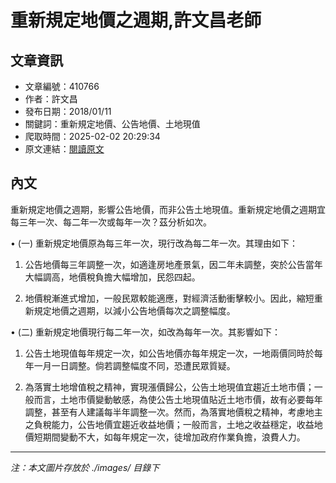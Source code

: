 # 重新規定地價之週期,許文昌老師

## 文章資訊
- 文章編號：410766
- 作者：許文昌
- 發布日期：2018/01/11
- 關鍵詞：重新規定地價、公告地價、土地現值
- 爬取時間：2025-02-02 20:29:34
- 原文連結：[閱讀原文](https://real-estate.get.com.tw/Columns/detail.aspx?no=410766)

## 內文
重新規定地價之週期，影響公告地價，而非公告土地現值。重新規定地價之週期宜每三年一次、每二年一次或每年一次？茲分析如次。

• (一) 重新規定地價原為每三年一次，現行改為每二年一次。其理由如下：

1. 公告地價每三年調整一次，如適逢房地產景氣，因二年未調整，突於公告當年大幅調高，地價稅負擔大幅增加，民怨四起。

2. 地價稅漸進式增加，一般民眾較能適應，對經濟活動衝擊較小。因此，縮短重新規定地價之週期，以減小公告地價每次之調整幅度。

• (二) 重新規定地價現行每二年一次，如改為每年一次。其影響如下：

1. 公告土地現值每年規定一次，如公告地價亦每年規定一次，一地兩價同時於每年一月一日調整。倘若調整幅度不同，恐遭民眾質疑。

2. 為落實土地增值稅之精神，實現漲價歸公，公告土地現值宜趨近土地市價；一般而言，土地市價變動敏感，為使公告土地現值貼近土地市價，故有必要每年調整，甚至有人建議每半年調整一次。然而，為落實地價稅之精神，考慮地主之負稅能力，公告地價宜趨近收益地價；一般而言，土地之收益穩定，收益地價短期間變動不大，如每年規定一次，徒增加政府作業負擔，浪費人力。
---
*注：本文圖片存放於 ./images/ 目錄下*
